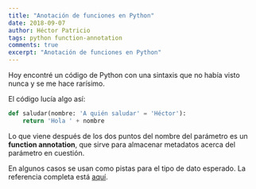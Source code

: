 ```yaml
---
title: "Anotación de funciones en Python"
date: 2018-09-07
author: Héctor Patricio
tags: python function-annotation
comments: true
excerpt: "Anotación de funciones en Python"
---
```


Hoy encontré un código de Python con una sintaxis que no había visto nunca y se me hace rarísimo.

El código lucía algo así:


```python
def saludar(nombre: 'A quién saludar' = 'Héctor'):
    return 'Hola ' + nombre
```

Lo que viene después de los dos puntos del nombre del parámetro es un **function annotation**, que sirve para
almacenar metadatos acerca del parámetro en cuestión.

En algunos casos se usan como pistas para el tipo de dato esperado. La referencia completa está [aquí](https://www.python.org/dev/peps/pep-3107/).